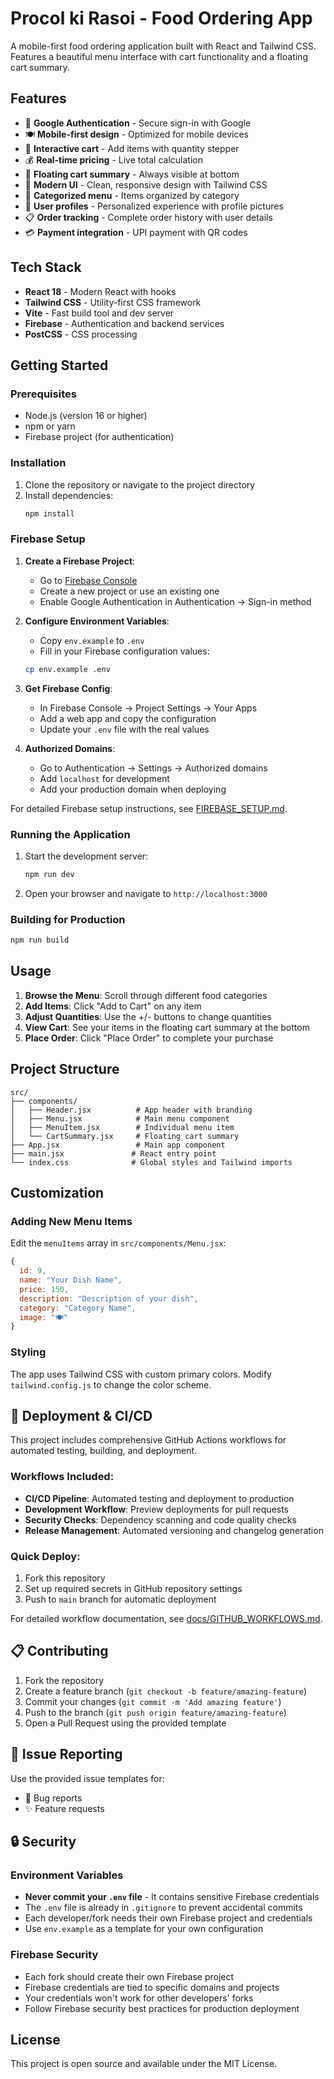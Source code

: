# Procol ki Rasoi - Food Ordering App

A mobile-first food ordering application built with React and Tailwind CSS. Features a beautiful menu interface with cart functionality and a floating cart summary.

## Features

- 🔐 **Google Authentication** - Secure sign-in with Google
- 🍽️ **Mobile-first design** - Optimized for mobile devices
- 🛒 **Interactive cart** - Add items with quantity stepper
- 💰 **Real-time pricing** - Live total calculation
- 📱 **Floating cart summary** - Always visible at bottom
- 🎨 **Modern UI** - Clean, responsive design with Tailwind CSS
- 🍕 **Categorized menu** - Items organized by category
- 👤 **User profiles** - Personalized experience with profile pictures
- 📋 **Order tracking** - Complete order history with user details
- 💳 **Payment integration** - UPI payment with QR codes

## Tech Stack

- **React 18** - Modern React with hooks
- **Tailwind CSS** - Utility-first CSS framework
- **Vite** - Fast build tool and dev server
- **Firebase** - Authentication and backend services
- **PostCSS** - CSS processing

## Getting Started

### Prerequisites

- Node.js (version 16 or higher)
- npm or yarn
- Firebase project (for authentication)

### Installation

1. Clone the repository or navigate to the project directory
2. Install dependencies:
   ```bash
   npm install
   ```

### Firebase Setup

1. **Create a Firebase Project**:
   - Go to [Firebase Console](https://console.firebase.google.com/)
   - Create a new project or use an existing one
   - Enable Google Authentication in Authentication → Sign-in method

2. **Configure Environment Variables**:
   - Copy `env.example` to `.env`
   - Fill in your Firebase configuration values:
   ```bash
   cp env.example .env
   ```

3. **Get Firebase Config**:
   - In Firebase Console → Project Settings → Your Apps
   - Add a web app and copy the configuration
   - Update your `.env` file with the real values

4. **Authorized Domains**:
   - Go to Authentication → Settings → Authorized domains
   - Add `localhost` for development
   - Add your production domain when deploying

For detailed Firebase setup instructions, see [FIREBASE_SETUP.md](FIREBASE_SETUP.md).

### Running the Application

1. Start the development server:
   ```bash
   npm run dev
   ```

2. Open your browser and navigate to `http://localhost:3000`

### Building for Production

```bash
npm run build
```

## Usage

1. **Browse the Menu**: Scroll through different food categories
2. **Add Items**: Click "Add to Cart" on any item
3. **Adjust Quantities**: Use the +/- buttons to change quantities
4. **View Cart**: See your items in the floating cart summary at the bottom
5. **Place Order**: Click "Place Order" to complete your purchase

## Project Structure

```
src/
├── components/
│   ├── Header.jsx          # App header with branding
│   ├── Menu.jsx            # Main menu component
│   ├── MenuItem.jsx        # Individual menu item
│   └── CartSummary.jsx     # Floating cart summary
├── App.jsx                 # Main app component
├── main.jsx               # React entry point
└── index.css              # Global styles and Tailwind imports
```

## Customization

### Adding New Menu Items

Edit the `menuItems` array in `src/components/Menu.jsx`:

```javascript
{
  id: 9,
  name: "Your Dish Name",
  price: 150,
  description: "Description of your dish",
  category: "Category Name",
  image: "🍽️"
}
```

### Styling

The app uses Tailwind CSS with custom primary colors. Modify `tailwind.config.js` to change the color scheme.

## 🚀 Deployment & CI/CD

This project includes comprehensive GitHub Actions workflows for automated testing, building, and deployment.

### Workflows Included:
- **CI/CD Pipeline**: Automated testing and deployment to production
- **Development Workflow**: Preview deployments for pull requests
- **Security Checks**: Dependency scanning and code quality checks
- **Release Management**: Automated versioning and changelog generation

### Quick Deploy:
1. Fork this repository
2. Set up required secrets in GitHub repository settings
3. Push to `main` branch for automatic deployment

For detailed workflow documentation, see [docs/GITHUB_WORKFLOWS.md](docs/GITHUB_WORKFLOWS.md).

## 📋 Contributing

1. Fork the repository
2. Create a feature branch (`git checkout -b feature/amazing-feature`)
3. Commit your changes (`git commit -m 'Add amazing feature'`)
4. Push to the branch (`git push origin feature/amazing-feature`)
5. Open a Pull Request using the provided template

## 📝 Issue Reporting

Use the provided issue templates for:
- 🐛 Bug reports
- ✨ Feature requests

## 🔒 Security

### Environment Variables
- **Never commit your `.env` file** - It contains sensitive Firebase credentials
- The `.env` file is already in `.gitignore` to prevent accidental commits
- Each developer/fork needs their own Firebase project and credentials
- Use `env.example` as a template for your own configuration

### Firebase Security
- Each fork should create their own Firebase project
- Firebase credentials are tied to specific domains and projects
- Your credentials won't work for other developers' forks
- Follow Firebase security best practices for production deployment

## License

This project is open source and available under the MIT License. 